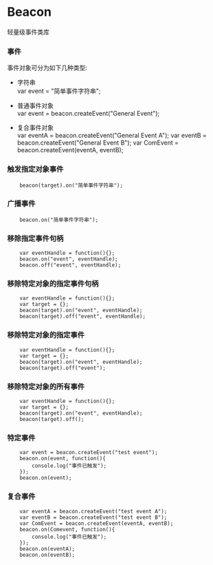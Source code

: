Beacon
======

轻量级事件类库

### 事件
事件对象可分为如下几种类型:  
* 字符串  
        var event = "简单事件字符串";
* 普通事件对象      
        var event = beacon.createEvent("General Event");
    
* 复合事件对象      
        var eventA = beacon.createEvent("General Event A");
        var eventB = beacon.createEvent("General Event B");
        var ComEvent = beacon.createEvent(eventA, eventB);
        
### 触发指定对象事件
        beacon(target).on("简单事件字符串");
        
### 广播事件
        beacon.on("简单事件字符串");
        
### 移除指定事件句柄
        var eventHandle = function(){};
        beacon.on("event", eventHandle);        
        beacon.off("event", eventHandle);
        
### 移除特定对象的指定事件句柄
        var eventHandle = function(){};
        var target = {};
        beacon(target).on("event", eventHandle);        
        beacon(target).off("event", eventHandle);        
        
### 移除特定对象的指定事件
        var eventHandle = function(){};
        var target = {};
        beacon(target).on("event", eventHandle);        
        beacon(target).off("event");                
        
### 移除特定对象的所有事件
        var eventHandle = function(){};
        var target = {};
        beacon(target).on("event", eventHandle);        
        beacon(target).off();                        
        
### 特定事件
        var event = beacon.createEvent("test event");
        beacon.on(event, function(){
            console.log("事件已触发");
        });
        beacon.on(event);
        
### 复合事件
        var eventA = beacon.createEvent("test event A");
        var eventB = beacon.createEvent("test event B");
        var ComEvent = beacon.createEvent(eventA, eventB);
        beacon.on(Comevent, function(){
            console.log("事件已触发");
        });
        beacon.on(eventA);
        beacon.on(eventB);